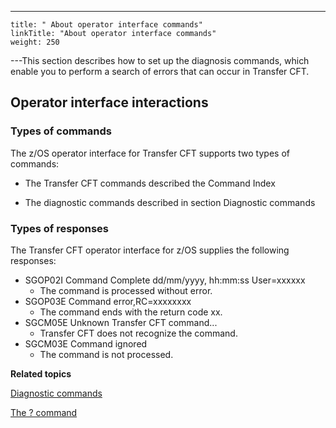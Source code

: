 ---
    title: " About operator interface commands"
    linkTitle: "About operator interface commands"
    weight: 250
---This section describes how to set up the diagnosis commands, which enable you to perform a search of errors that can occur in Transfer CFT.

## Operator interface interactions

### Types of commands 

The z/OS operator interface for Transfer CFT supports two types of commands:

- The Transfer CFT commands described the Command Index

<!-- -->

- The diagnostic commands described in section Diagnostic commands

### Types of responses

The Transfer CFT operator interface for z/OS supplies the following responses:

- SGOP02I Command Complete dd/mm/yyyy, hh:mm:ss User=xxxxxx
    -   The command is processed without error.
- SGOP03E Command error,RC=xxxxxxxx
    -   The command ends with the return code xx.
- SGCM05E Unknown Transfer CFT command...
    -   Transfer CFT does not recognize the command.
- SGCM03E Command ignored
    -   The command is not processed.

****Related topics****

[Diagnostic commands]()

[The ? command]()
